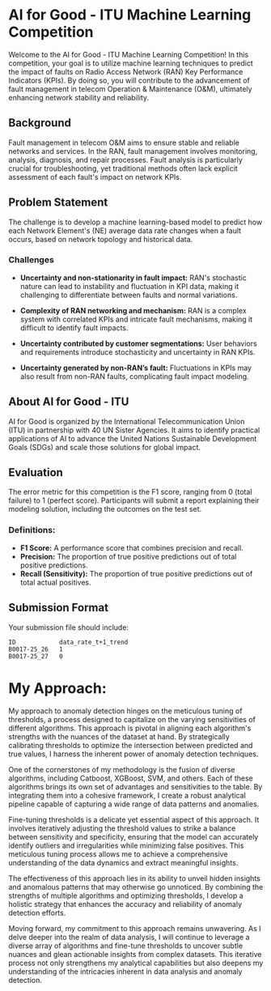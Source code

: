 # AI for Good - ITU Machine Learning Competition

Welcome to the AI for Good - ITU Machine Learning Competition! In this competition, your goal is to utilize machine learning techniques to predict the impact of faults on Radio Access Network (RAN) Key Performance Indicators (KPIs). By doing so, you will contribute to the advancement of fault management in telecom Operation & Maintenance (O&M), ultimately enhancing network stability and reliability.

## Background

Fault management in telecom O&M aims to ensure stable and reliable networks and services. In the RAN, fault management involves monitoring, analysis, diagnosis, and repair processes. Fault analysis is particularly crucial for troubleshooting, yet traditional methods often lack explicit assessment of each fault's impact on network KPIs.

## Problem Statement

The challenge is to develop a machine learning-based model to predict how each Network Element's (NE) average data rate changes when a fault occurs, based on network topology and historical data.

### Challenges

- **Uncertainty and non-stationarity in fault impact:** RAN's stochastic nature can lead to instability and fluctuation in KPI data, making it challenging to differentiate between faults and normal variations.
  
- **Complexity of RAN networking and mechanism:** RAN is a complex system with correlated KPIs and intricate fault mechanisms, making it difficult to identify fault impacts.
  
- **Uncertainty contributed by customer segmentations:** User behaviors and requirements introduce stochasticity and uncertainty in RAN KPIs.
  
- **Uncertainty generated by non-RAN’s fault:** Fluctuations in KPIs may also result from non-RAN faults, complicating fault impact modeling.

## About AI for Good - ITU

AI for Good is organized by the International Telecommunication Union (ITU) in partnership with 40 UN Sister Agencies. It aims to identify practical applications of AI to advance the United Nations Sustainable Development Goals (SDGs) and scale those solutions for global impact.

## Evaluation

The error metric for this competition is the F1 score, ranging from 0 (total failure) to 1 (perfect score). Participants will submit a report explaining their modeling solution, including the outcomes on the test set.

### Definitions:

- **F1 Score:** A performance score that combines precision and recall.
- **Precision:** The proportion of true positive predictions out of total positive predictions.
- **Recall (Sensitivity):** The proportion of true positive predictions out of total actual positives.

## Submission Format

Your submission file should include:

```
ID            data_rate_t+1_trend
B0017-25_26   1
B0017-25_27   0
```
#
# My Approach:
My approach to anomaly detection hinges on the meticulous tuning of thresholds, a process designed to capitalize on the varying sensitivities of different algorithms. This approach is pivotal in aligning each algorithm's strengths with the nuances of the dataset at hand. By strategically calibrating thresholds to optimize the intersection between predicted and true values, I harness the inherent power of anomaly detection techniques.

One of the cornerstones of my methodology is the fusion of diverse algorithms, including Catboost, XGBoost, SVM, and others. Each of these algorithms brings its own set of advantages and sensitivities to the table. By integrating them into a cohesive framework, I create a robust analytical pipeline capable of capturing a wide range of data patterns and anomalies.

Fine-tuning thresholds is a delicate yet essential aspect of this approach. It involves iteratively adjusting the threshold values to strike a balance between sensitivity and specificity, ensuring that the model can accurately identify outliers and irregularities while minimizing false positives. This meticulous tuning process allows me to achieve a comprehensive understanding of the data dynamics and extract meaningful insights.

The effectiveness of this approach lies in its ability to unveil hidden insights and anomalous patterns that may otherwise go unnoticed. By combining the strengths of multiple algorithms and optimizing thresholds, I develop a holistic strategy that enhances the accuracy and reliability of anomaly detection efforts.

Moving forward, my commitment to this approach remains unwavering. As I delve deeper into the realm of data analysis, I will continue to leverage a diverse array of algorithms and fine-tune thresholds to uncover subtle nuances and glean actionable insights from complex datasets. This iterative process not only strengthens my analytical capabilities but also deepens my understanding of the intricacies inherent in data analysis and anomaly detection.

